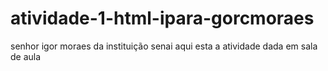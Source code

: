 # atividade-1-html-ipara-gorcmoraes
senhor igor moraes da instituição senai aqui esta a atividade dada em sala de aula 
